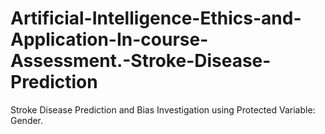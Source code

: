 # Artificial-Intelligence-Ethics-and-Application-In-course-Assessment.-Stroke-Disease-Prediction
Stroke Disease Prediction and Bias Investigation using Protected Variable: Gender.
